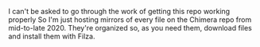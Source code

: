 I can't be asked to go through the work of getting this repo working properly
So I'm just hosting mirrors of every file on the Chimera repo from mid-to-late 2020.
They're organized so, as you need them, download files and install them with Filza.
